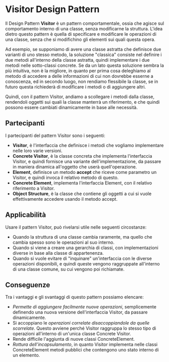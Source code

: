 # Visitor Design Pattern
Il Design Pattern __Visitor__ è un pattern comportamentale, ossia che agisce sul comportamento 
interno di una classe, senza modificarne la struttura. L'idea dietro questo pattern è quella
di specificare e modificare le operazioni di una classe, senza che si modifichino gli elementi
sui quali questa opera. 

Ad esempio, se supponiamo di avere una classe astratta che definisce due varianti di uno stesso 
metodo, la soluzione "classica" consiste nel definire i due metodi all'interno della classe astratta,
quindi implementare i due metodi nelle sotto-classi concrete. Se da un lato questa soluzione sembra
la più intuitiva, non è la migliore, in quanto per prima cosa deleghiamo al metodo di accedere 
a delle informazioni di cui non dovrebbe esserne a conoscenza, ed in secondo luogo, non rendiamo
flessibile la classe, se in futuro questa richiederà di modificare i metodi o di aggiungere altri.

Quindi, con il pattern Visitor, andiamo a scollegare i metodi dalla classe, rendendoli oggetti sui
quali la classe manterrà un riferimento, e che quindi possono essere cambiati dinamicamente in base
alle necessità.

## Partecipanti
I partecipanti del pattern Visitor sono i seguenti:
- __Visitor__, è l'interfaccia che definisce i metodi che vogliamo implementare nelle loro varie versioni.
- __Concrete Visitor__, è la classe concreta che implementa l'interfaccia Visitor, e quindi
fornisce una variante dell'implementazione, da passare in maniera dinamica all'oggetto che 
userà quell'operazione.
- __Element__, definisce un metodo __accept__ che riceve come parametro un Visitor, e quindi
invoca il relativo metodo di questo.
- __Concrete Element__, implementa l'interfaccia Element, con il relativo riferimento a Visitor.
- __Object Structure__, è la classe che contiene gli oggetti a cui si vuole effettivamente accedere
usando il metodo accept.

## Applicabilità
Usare il pattern Visitor, può rivelarsi utile nelle seguenti circostanze:
- Quando la struttura di una classe cambia raramente, ma quello che cambia spesso sono le operazioni
al suo interno.
- Quando si viene a creare una gerarchia di classi, con implementazioni diverse in base
alla classe di appartenenza.
- Quando si vuole evitare di "inquinare" un'interfaccia con le diverse operazioni disponibili,
e quindi queste vengono raggruppate all'interno di una classe comune, su cui vengono poi richiamate.

## Conseguenze
Tra i vantaggi e gli svantaggi di questo pattern possiamo elencare:
- _Permette di aggiungere facilmente nuove operazioni_, semplicemente definendo una nuova
versione dell'interfaccia Visitor, da passare dinamicamente.
- Si accoppiano le _operazioni correlate disaccoppiandole da quelle scorrelate_. Questo avviene
perché Visitor raggruppa lo stesso tipo di operazioni all'interno di un'unica classe Concrete Visitor.
- Rende difficile l'aggiunta di nuove classi ConcreteElement.
- _Rottura dell'incapsulamento_, in quanto Visitor implementa nelle classi ConcreteElement metodi
pubblici che contengono uno stato interno di un elemento. 
 